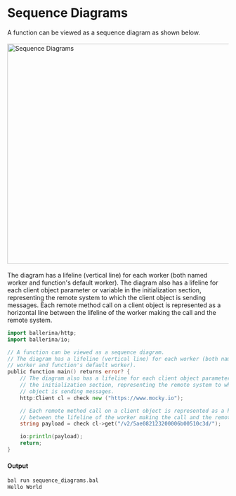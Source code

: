 # Sequence Diagrams

 A function can be viewed as a sequence diagram as shown below.
 <br/><br/>
 <img src="/learn/by-example/images/sequence-diagram.png" alt="Sequence Diagrams" width="600" height="500">
 <br/><br/>
 The diagram has a lifeline (vertical line) for each worker (both named 
 worker and function's default worker).
 The diagram also has a lifeline for each client object parameter or variable in 
 the initialization section, representing the remote system to which the client 
 object is sending messages.
 Each remote method call on a client object is represented as a horizontal line
 between the lifeline of the worker making the call and the remote system.

```go
import ballerina/http;
import ballerina/io;

// A function can be viewed as a sequence diagram.
// The diagram has a lifeline (vertical line) for each worker (both named 
// worker and function's default worker).
public function main() returns error? {
    // The diagram also has a lifeline for each client object parameter or variable in 
    // the initialization section, representing the remote system to which the client  
    // object is sending messages.
    http:Client cl = check new ("https://www.mocky.io");

    // Each remote method call on a client object is represented as a horizontal line
    // between the lifeline of the worker making the call and the remote system.
    string payload = check cl->get("/v2/5ae082123200006b00510c3d/");

    io:println(payload);
    return;
}
```

#### Output

```go
bal run sequence_diagrams.bal
Hello World
```